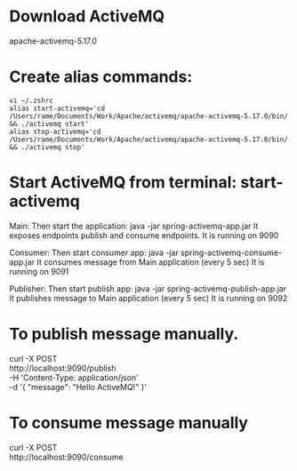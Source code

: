 # Download ActiveMQ
  apache-activemq-5.17.0

# Create alias commands:

    vi ~/.zshrc
    alias start-activemq='cd /Users/rame/Documents/Work/Apache/activemq/apache-activemq-5.17.0/bin/ && ./activemq start'
    alias stop-activemq='cd /Users/rame/Documents/Work/Apache/activemq/apache-activemq-5.17.0/bin/ && ./activemq stop'

# Start ActiveMQ from terminal: start-activemq

Main: Then start the application: java -jar spring-activemq-app.jar
   It exposes endpoints publish and consume endpoints.
   It is running on 9090

Consumer: Then start consumer app: java -jar spring-activemq-consume-app.jar
   It consumes message from Main application (every 5 sec)
   It is running on 9091

Publisher: Then start publish app: java -jar spring-activemq-publish-app.jar
   It publishes message to Main application (every 5 sec)
   It is running on 9092


# To publish message manually.
   curl -X POST \
   http://localhost:9090/publish \
   -H 'Content-Type: application/json' \
   -d '{
   "message": "Hello ActiveMQ!"
   }'

# To consume message manually
   curl -X POST \
   http://localhost:9090/consume

